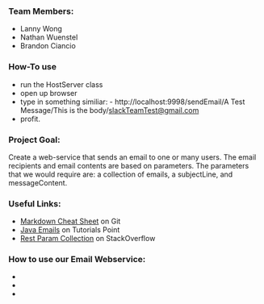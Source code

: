 ### Team Members:
- Lanny Wong
- Nathan Wuenstel
- Brandon Ciancio

### How-To use
- run the HostServer class
- open up browser
- type in something similiar: - http://localhost:9998/sendEmail/A Test Message/This is the body/slackTeamTest@gmail.com
- profit.

### Project Goal: 
Create a web-service that sends an email to one or many users. The email recipients and email contents are based on parameters. The parameters that we would require are: a collection of emails, a subjectLine, and messageContent.
				   
### Useful Links:
- [Markdown Cheat Sheet](https://github.com/adam-p/markdown-here/wiki/Markdown-Cheatsheet) on Git
- [Java Emails](http://www.tutorialspoint.com/java/java_sending_email.htm) on Tutorials Point
- [Rest Param Collection](http://stackoverflow.com/questions/2602043/rest-api-best-practice-how-to-accept-list-of-parameter-values-as-input) on StackOverflow

### How to use our Email Webservice:
- 
-
-
